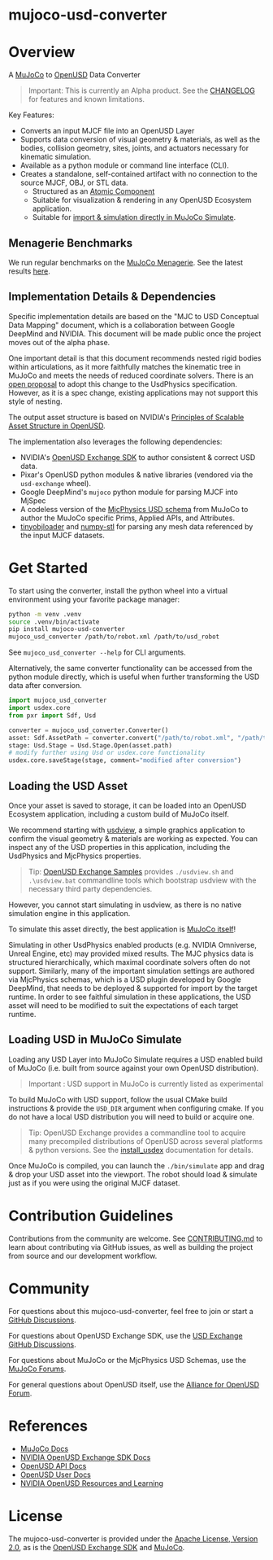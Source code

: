 # mujoco-usd-converter

# Overview

A [MuJoCo](https://mujoco.org) to [OpenUSD](https://openusd.org) Data Converter

> Important: This is currently an Alpha product. See the [CHANGELOG](./CHANGELOG.md) for features and known limitations.

Key Features:
- Converts an input MJCF file into an OpenUSD Layer
- Supports data conversion of visual geometry & materials, as well as the bodies, collision geometry, sites, joints, and actuators necessary for kinematic simulation.
- Available as a python module or command line interface (CLI).
- Creates a standalone, self-contained artifact with no connection to the source MJCF, OBJ, or STL data.
  - Structured as an [Atomic Component](https://docs.omniverse.nvidia.com/usd/latest/learn-openusd/independent/asset-structure-principles.html#atomic-model-structure-flowerpot)
  - Suitable for visualization & rendering in any OpenUSD Ecosystem application.
  - Suitable for [import & simulation directly in MuJoCo Simulate](#loading-usd-in-mujoco-simulate).

## Menagerie Benchmarks

We run regular benchmarks on the [MuJoCo Menagerie](https://github.com/google-deepmind/mujoco_menagerie). See the latest results [here](./benchmarks.md).

## Implementation Details & Dependencies

Specific implementation details are based on the "MJC to USD Conceptual Data Mapping" document, which is a collaboration between Google DeepMind and NVIDIA. This document will be made public once the project moves out of the alpha phase.

One important detail is that this document recommends nested rigid bodies within articulations, as it more faithfully matches the kinematic tree in MuJoCo and meets the needs of reduced coordinate solvers. There is an [open proposal](https://github.com/PixarAnimationStudios/OpenUSD-proposals/pull/82) to adopt this change to the UsdPhysics specification. However, as it is a spec change, existing applications may not support this style of nesting.

The output asset structure is based on NVIDIA's [Principles of Scalable Asset Structure in OpenUSD](https://docs.omniverse.nvidia.com/usd/latest/learn-openusd/independent/asset-structure-principles.html).

The implementation also leverages the following dependencies:
- NVIDIA's [OpenUSD Exchange SDK](https://docs.omniverse.nvidia.com/usd/code-docs/usd-exchange-sdk/latest/index.html) to author consistent & correct USD data.
- Pixar's OpenUSD python modules & native libraries (vendored via the `usd-exchange` wheel).
- Google DeepMind's `mujoco` python module for parsing MJCF into MjSpec
- A codeless version of the [MjcPhysics USD schema](https://mujoco.readthedocs.io/en/latest/OpenUSD/mjcPhysics.html) from MuJoCo to author the MuJoCo specific Prims, Applied APIs, and Attributes.
- [tinyobjloader](https://github.com/tinyobjloader/tinyobjloader) and [numpy-stl](https://numpy-stl.readthedocs.io) for parsing any mesh data referenced by the input MJCF datasets.

# Get Started

To start using the converter, install the python wheel into a virtual environment using your favorite package manager:

```bash
python -m venv .venv
source .venv/bin/activate
pip install mujoco-usd-converter
mujoco_usd_converter /path/to/robot.xml /path/to/usd_robot
```

See `mujoco_usd_converter --help` for CLI arguments.

Alternatively, the same converter functionality can be accessed from the python module directly, which is useful when further transforming the USD data after conversion.

```python
import mujoco_usd_converter
import usdex.core
from pxr import Sdf, Usd

converter = mujoco_usd_converter.Converter()
asset: Sdf.AssetPath = converter.convert("/path/to/robot.xml", "/path/to/usd_robot")
stage: Usd.Stage = Usd.Stage.Open(asset.path)
# modify further using Usd or usdex.core functionality
usdex.core.saveStage(stage, comment="modified after conversion")
```

## Loading the USD Asset

Once your asset is saved to storage, it can be loaded into an OpenUSD Ecosystem application, including a custom build of MuJoCo itself.

We recommend starting with [usdview](https://docs.omniverse.nvidia.com/usd/latest/usdview/index.html), a simple graphics application to confirm the visual geometry & materials are working as expected. You can inspect any of the USD properties in this application, including the UsdPhysics and MjcPhysics properties.

> Tip: [OpenUSD Exchange Samples](https://github.com/NVIDIA-Omniverse/usd-exchange-samples) provides `./usdview.sh` and `.\usdview.bat` commandline tools which bootstrap usdview with the necessary third party dependencies.

However, you cannot start simulating in usdview, as there is no native simulation engine in this application.

To simulate this asset directly, the best application is [MuJoCo itself](#loading-usd-in-mujoco-simulate)!

Simulating in other UsdPhysics enabled products (e.g. NVIDIA Omniverse, Unreal Engine, etc) may provided mixed results. The MJC physics data is structured hierarchically, which maximal coordinate solvers often do not support. Similarly, many of the important simulation settings are authored via MjcPhysics schemas, which is a USD plugin developed by Google DeepMind, that needs to be deployed & supported for import by the target runtime. In order to see faithful simulation in these applications, the USD asset will need to be modified to suit the expectations of each target runtime.

## Loading USD in MuJoCo Simulate

Loading any USD Layer into MuJoCo Simulate requires a USD enabled build of MuJoCo (i.e. built from source against your own OpenUSD distribution).

> Important : USD support in MuJoCo is currently listed as experimental

To build MuJoCo with USD support, follow the usual CMake build instructions & provide the `USD_DIR` argument when configuring cmake. If you do not have a local USD distribution you will need to build or acquire one.

> Tip: OpenUSD Exchange provides a commandline tool to acquire many precompiled distributions of OpenUSD across several platforms & python versions. See the [install_usdex](https://docs.omniverse.nvidia.com/usd/code-docs/usd-exchange-sdk/latest/docs/devtools.html#install-usdex) documentation for details.

Once MuJoCo is compiled, you can launch the `./bin/simulate` app and drag & drop your USD asset into the viewport. The robot should load & simulate just as if you were using the original MJCF dataset.

# Contribution Guidelines

Contributions from the community are welcome. See [CONTRIBUTING.md](./CONTRIBUTING.md) to learn about contributing via GitHub issues, as well as building the project from source and our development workflow.

# Community

For questions about this mujoco-usd-converter, feel free to join or start a [GitHub Discussions](https://github.com/newton-physics/mujoco-usd-converter/discussions).

For questions about OpenUSD Exchange SDK, use the [USD Exchange GitHub Discussions](https://github.com/NVIDIA-Omniverse/usd-exchange/discussions).

For questions about MuJoCo or the MjcPhysics USD Schemas, use the [MuJoCo Forums](https://github.com/google-deepmind/mujoco/discussions/categories/asking-for-help).

For general questions about OpenUSD itself, use the [Alliance for OpenUSD Forum](https://forum.aousd.org).

# References

- [MuJoCo Docs](https://mujoco.readthedocs.io/en/latest/overview.html)
- [NVIDIA OpenUSD Exchange SDK Docs](https://docs.omniverse.nvidia.com/usd/code-docs/usd-exchange-sdk)
- [OpenUSD API Docs](https://openusd.org/release/api/index.html)
- [OpenUSD User Docs](https://openusd.org/release/index.html)
- [NVIDIA OpenUSD Resources and Learning](https://developer.nvidia.com/usd)

# License

The mujoco-usd-converter is provided under the [Apache License, Version 2.0](https://www.apache.org/licenses/LICENSE-2.0), as is the [OpenUSD Exchange SDK](https://docs.omniverse.nvidia.com/usd/code-docs/usd-exchange-sdk/latest/docs/licenses.html) and [MuJoCo](https://github.com/google-deepmind/mujoco/blob/main/LICENSE).
